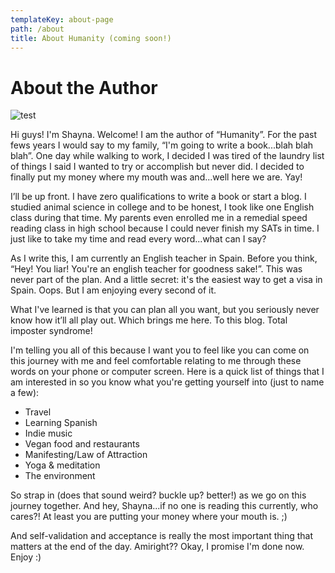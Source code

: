 ```yaml
---
templateKey: about-page
path: /about
title: About Humanity (coming soon!)
---
```


# About the Author

![test](/img/83018376_10158266584593109_2153499089000464384_o.jpg 'test')

Hi guys! I'm Shayna. Welcome! I am the author of “Humanity”. For the past fews years I would say to my family, “I'm going to write a book...blah blah blah”. One day while walking to work, I decided I was tired of the laundry list of things I said I wanted to try or accomplish but never did. I decided to finally put my money where my mouth was and...well here we are. Yay!

I’ll be up front. I have zero qualifications to write a book or start a blog. I studied animal science in college and to be honest, I took like one English class during that time. My parents even enrolled me in a remedial speed reading class in high school because I could never finish my SATs in time. I just like to take my time and read every word...what can I say?

As I write this, I am currently an English teacher in Spain. Before you think, “Hey! You liar! You're an english teacher for goodness sake!”. This was never part of the plan. And a little secret: it's the easiest way to get a visa in Spain. Oops. But I am enjoying every second of it.

What I've learned is that you can plan all you want, but you seriously never know how it’ll all play out. Which brings me here. To this blog. Total imposter syndrome!

I'm telling you all of this because I want you to feel like you can come on this journey with me and feel comfortable relating to me through these words on your phone or computer screen. Here is a quick list of things that I am interested in so you know what you're getting yourself into (just to name a few):

- Travel
- Learning Spanish
- Indie music
- Vegan food and restaurants
- Manifesting/Law of Attraction
- Yoga & meditation
- The environment

So strap in (does that sound weird? buckle up? better!) as we go on this journey together. And hey, Shayna...if no one is reading this currently, who cares?! At least you are putting your money where your mouth is. ;)

And self-validation and acceptance is really the most important thing that matters at the end of the day. Amiright?? Okay, I promise I'm done now. Enjoy :)
